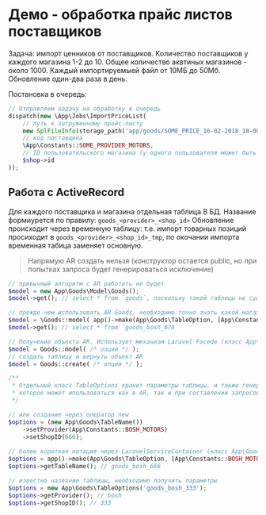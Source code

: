 # Демо - обработка прайс листов поставщиков

Задача: импорт ценников от поставщиков. Количество поставщиков у каждого магазина 1-2 до 10. Общее количество аквтиных магазинов - около 1000. Каждый импортируемыей файл от 10МБ до 50Мб. Обновление один-два раза в день.
   
Постановка в очередь:  
 
```php 
// Отправляем задачу на обработку в очередь 
dispatch(new \App\Jobs\ImportPriceList(
    // путь к загруженному прайс-листу 
    new SplFileInfo(storage_path('app/goods/SOME_PRICE_16-02-2018_18-00_1.csv')),
    // код поставщика
    \App\Constants::SOME_PROVIDER_MOTORS,
    // ID пользовательского магазина (у одного пользователя может быть несколько магазинов) 
    $shop->id
));
```

## Работа с ActiveRecord 

Для каждого поставщика и магазина отдельная таблица В БД. Название формиурется по правилу: `goods_<provider>_<shop_id>`
Обновление происходит через временную таблицу: т.е. импорт товарных позиций просиходит в `goods_<provider>_<shop_id>_tmp`, по окочании импорта временная табица заменяет основную. 

> Напрямую AR создать нельзя (конструктор остается public, но при попытках запроса будет генерироваться исключение)

```php
// привычный алгоритм с AR работать не будет
$model = new App\Goods\Model\Goods();
$model->get(); // select * from `goods`, поскольку такой таблицы не существует, будет сгенерировано исключение

// прежде чем использовать AR Goods, необходимо точно знать какой магазин и какой поставщик
$model = \Goods::model( app()->make(App\Goods\TableOption, [App\Constants::BOSH_MOTORS, $shopID]) );
$model->get(); // select * from `goods_bosh_678`

// Получение объекта AR. Использует механизм Laravel Facede (класс App\Goods\GoodsFactory)
$model = Goods::model( /* опции */ );
// создать таблицу и вернуть объект AR
$model = Goods::create( /* опции */ );

/**
 * Отдельный класс TableOptions хранит параметры таблицы, и также генерирует название таблицы
 * которое может ипользоваться как в AR, так и при составлении запросов через QueryBuilder
 */ 

// или создание через оператор new
$options = (new App\Goods\TableName())
    ->setProvider(App\Constants::BOSH_MOTORS)
    ->setShopID(666);
     
// более короткая нотация через LaravelServiceContainer (класс App\Goods\GoodsServiceProvider)
$options = app()->make(App\Goods\TableOption, [App\Constants::BOSH_MOTORS, 666]);
$options->getTableName(); // goods_bosh_666

// известно название таблицы, необходимо получить параметры
$options = new App\Goods\TableOptions('goods_bosh_333');
$options->getProvider(); // bosh
$options->getShopID(); // 333

```

